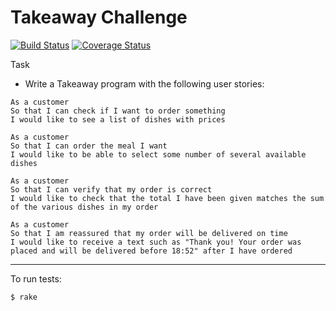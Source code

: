 Takeaway Challenge
==================

[![Build Status](https://travis-ci.org/sanjsanj/takeaway-challenge-2.svg?branch=master)](https://travis-ci.org/sanjsanj/takeaway-challenge-2)  [![Coverage Status](https://coveralls.io/repos/sanjsanj/takeaway-challenge-2/badge.svg?branch=master&service=github)](https://coveralls.io/github/sanjsanj/takeaway-challenge-2?branch=master)

Task

* Write a Takeaway program with the following user stories:

```
As a customer
So that I can check if I want to order something
I would like to see a list of dishes with prices

As a customer
So that I can order the meal I want
I would like to be able to select some number of several available dishes

As a customer
So that I can verify that my order is correct
I would like to check that the total I have been given matches the sum of the various dishes in my order

As a customer
So that I am reassured that my order will be delivered on time
I would like to receive a text such as "Thank you! Your order was placed and will be delivered before 18:52" after I have ordered
```

----------

To run tests:
```
$ rake
```
